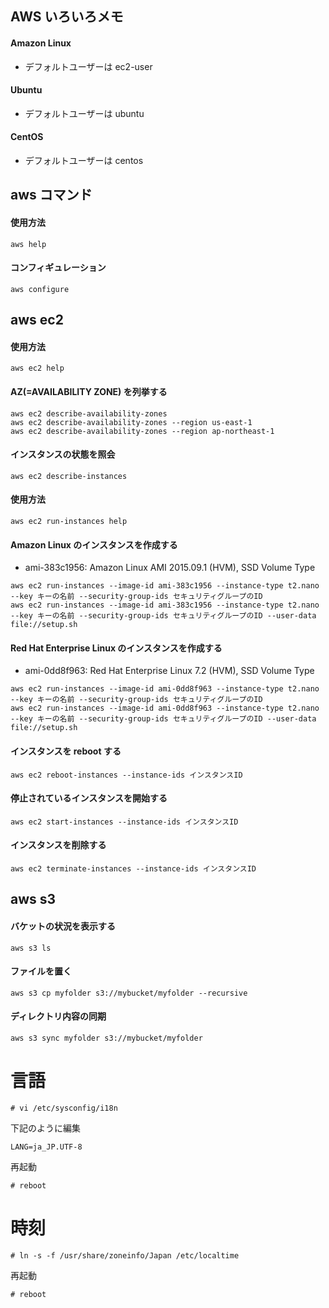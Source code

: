 ## AWS いろいろメモ

#### Amazon Linux

- デフォルトユーザーは ec2-user

#### Ubuntu

- デフォルトユーザーは ubuntu

#### CentOS

- デフォルトユーザーは centos

## aws コマンド

#### 使用方法

```
aws help
```

#### コンフィギュレーション

```
aws configure
```





## aws ec2



#### 使用方法

```
aws ec2 help
```

#### AZ(=AVAILABILITY ZONE) を列挙する

```
aws ec2 describe-availability-zones
aws ec2 describe-availability-zones --region us-east-1
aws ec2 describe-availability-zones --region ap-northeast-1
```

#### インスタンスの状態を照会

```
aws ec2 describe-instances
```

#### 使用方法

```
aws ec2 run-instances help
```



#### Amazon Linux のインスタンスを作成する

- ami-383c1956: Amazon Linux AMI 2015.09.1 (HVM), SSD Volume Type

```
aws ec2 run-instances --image-id ami-383c1956 --instance-type t2.nano --key キーの名前 --security-group-ids セキュリティグループのID
aws ec2 run-instances --image-id ami-383c1956 --instance-type t2.nano --key キーの名前 --security-group-ids セキュリティグループのID --user-data file://setup.sh
```


#### Red Hat Enterprise Linux のインスタンスを作成する

- ami-0dd8f963: Red Hat Enterprise Linux 7.2 (HVM), SSD Volume Type

```
aws ec2 run-instances --image-id ami-0dd8f963 --instance-type t2.nano --key キーの名前 --security-group-ids セキュリティグループのID
aws ec2 run-instances --image-id ami-0dd8f963 --instance-type t2.nano --key キーの名前 --security-group-ids セキュリティグループのID --user-data file://setup.sh
```

#### インスタンスを reboot する

```
aws ec2 reboot-instances --instance-ids インスタンスID
```

#### 停止されているインスタンスを開始する

```
aws ec2 start-instances --instance-ids インスタンスID
```


#### インスタンスを削除する

```
aws ec2 terminate-instances --instance-ids インスタンスID
```


## aws s3

#### バケットの状況を表示する

```
aws s3 ls
```

#### ファイルを置く

```
aws s3 cp myfolder s3://mybucket/myfolder --recursive
```


#### ディレクトリ内容の同期

```
aws s3 sync myfolder s3://mybucket/myfolder
```

# 言語

```
# vi /etc/sysconfig/i18n
```

下記のように編集

```
LANG=ja_JP.UTF-8
```

再起動

```
# reboot
```

# 時刻

```
# ln -s -f /usr/share/zoneinfo/Japan /etc/localtime
```

再起動

```
# reboot
```

